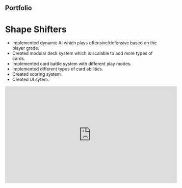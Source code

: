 ## Portfolio

# Shape Shifters
- Implemented dynamic AI which plays offensive/defensive based on the player grade.
- Created modular deck system which is scalable to add more types of cards.
- Implemented card battle system with different play modes.
- Implemented different types of card abilities.
- Created scoring system.
- Created UI sytem.
<iframe width="560" height="315" src="https://www.youtube-nocookie.com/embed/5waL_I-ES5c" title="YouTube video player" frameborder="0" allow="accelerometer; autoplay; clipboard-write; encrypted-media; gyroscope; picture-in-picture" allowfullscreen></iframe>
